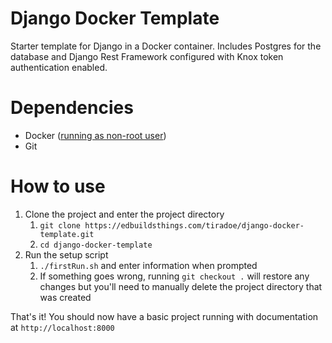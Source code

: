 Django Docker Template
=

Starter template for Django in a Docker container. Includes Postgres for the database and Django Rest Framework configured with Knox token authentication enabled.

Dependencies
=
- Docker ([running as non-root user](https://docs.docker.com/engine/install/linux-postinstall/))
- Git

How to use
=
1. Clone the project and enter the project directory
   1. `git clone https://edbuildsthings.com/tiradoe/django-docker-template.git`
   2. `cd django-docker-template`
2. Run the setup script 
   1. `./firstRun.sh` and enter information when prompted
   2. If something goes wrong, running `git checkout .` will restore any changes but you'll need to manually delete the project directory that was created 

That's it!  You should now have a basic project running with documentation at `http://localhost:8000`

